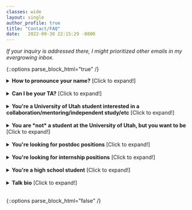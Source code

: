 ```yaml
---
classes: wide
layout: single
author_profile: true
title: "Contact/FAQ" 
date:   2022-09-30 22:15:29 -0800
---
```


*If your inquiry is addressed there, I might prioritized other emails in my evergrowing inbox.* 

{::options parse_block_html="true" /}

<details>
<summary markdown="span"><b>How to pronounce your name?</b> [Click to expand!]</summary>              

My name is pronounced as Ah-nah Mara-so-veetch, with "Mara" as the actress "Mara Wilson". 

</details> 
<br/>

<details>
<summary markdown="span"><b>Can I be your TA?</b> [Click to expand!]</summary>              


Please apply here: <a>https://ta.cs.utah.edu</a>. I typically do not respond to email updates seeking TA-ship or asking me to review your application because I have all necessary information in our portal. I actually don't have a final say in who is assigned to me, but so far, my preferences have been taken into account. 

<span style="color:#EA3C17;"><strong>Please do not come to my office asking for TA-ship.</strong></span> Appreciate your understanding.

</details> 
<br/>

<details><summary markdown="span"><b>You're a University of Utah student interested in a collaboration/mentoring/independent study/etc</b> [Click to expand!]</summary>

I work with a **small group** of PhD, MS, and BS students at any given moment, and I meet with everyone regularly. Thus, each semester I typically welcome very few new MS/BS students, and sometimes none at all. I try to involve NLP graduate students in co-mentoring and I sometimes pair students on the same project. This has been successful in the past since it's easier to get unstuck with someone else and by doing this more students get to do research with me. 

Typically, the students I select to join my lab are those with whom I've already established rapport; for example, students that have taken a course I thought, attended lectures and asked insightful questions, and completed a solid project that showcased their potential for research. This means I never work with MS students in the first semester of their masters.          I teach: 
* CS 6340/5340 (Natural Language Processing) 
* CS 6966/5966 (Local Explanations for Deep Learning Models) 

Please note that if you are already balancing work and study, or if you are engaged in another research project, I believe it may not be realistic for you to take on an additional project. In this case, I would not be able to involve you in my group to ensure that you are not overextended and that everyone's time is respected.

**Expectations:** Meeting regularly, making consistent progress, staying organized, and communicating clearly. Progress doesn't mean that every week you present new successful results and everything works smoothly. Research is rarely like that! Progress involves a weekly cycle where you formulate well-thought-out hypotheses, implement your current solution, gather results, and thoroughly analyze these outcomes. Implementation can take longer than expected due to a sequence of trial and error. In our meetings, you should present a meaningful interpretation of the outcomes, and ideally come up with suggestions for next steps.

<details>
<summary markdown="span" style="color:orange"><b>If you reach out, please send me an email with the following information:</b> [Click to expand!]</summary>

1. What's your educational status? [undergrad, masters, PhD, other + which semester/year] **Note that I’m not taking MS students in the first semester of their masters.**
2. Which research questions or problems interests you? Why is this lab the right place to conduct this research?  
3. What do you hope to get out of this collaboration?  
4. Are you familiar with PyTorch? 
5. Have you TA-ed for any courses in KSoC? If so, for which courses/instructor, and if you didn't please make a note of that. 
6. Have you worked with other KSoC faculty? If so, summarize what you worked on, and if you didn't please make a note of that.   
7. Which courses from the following list have you completed and **with which grade**: 

    * CS 6966 – Local Explanations for Deep Learning Models                       
    * CS 6340 – Natural Language Processing                      
    * CS 6353 – Deep Learning                       
    * CS 6350 – Machine Learning                        
    * CS 6540 – Human-Computer Interaction  
    * CS 6960 – Human-AI Alignment  

</details> 
<br/>

<details>
<summary markdown="span" style="color:orange"><b>You are a BS/MS student. Am I going to pay you?</b> [Click to expand!]</summary>              


BS/MS students I've worked so far sign up for an independent study to get class credits. I very, very rarely fund BS/MS students as RAs, and in all cases I initiated the conversation about this.

BS students: If things are going well and there is continued mutual interest in working together, I’m open to helping you with the [UROP proposal](https://our.utah.edu/research-scholarship-opportunities/urop/) or supervising your undergraduate thesis. 

</details> 
<br/>



</details>                           
<br/>


<details>
<summary markdown="span"><b>You are *not* a student at the University of Utah, but you want to be</b> [Click to expand!]</summary>              

If you're interested in doing a PhD in the School of Computing, *please apply*. We will carefully consider every application. More information about the application process can be found [here](https://www.cs.utah.edu/graduate/admissions/).

While I'm honored to be considered as anyone's advisor, as most professors I don't have bandwidth to answer every email that inform me about achivements and interest to work with me. In _very rare cases_, when an email is specific and demonstrates that the writer genuinely engaged with my work, I might respond. If I haven't responded to you, not only that sending more emails won't help, it actually overwhelms me, and I'd really appreciate if you don't do that. 

<details>
<summary markdown="span" style="color:orange"><b>Note on the Statement of Purpose</b> [Click to expand!]</summary>              


Through the years I noticed that many students believe they should focus on maximizing the number of publications to improve their PhD application. While demonstrating _research_ experience is indeed _very_ important, it is not all that matters. I strongly recommend reading "[Inside Ph.D. admissions: What readers look for in a Statement of Purpose](https://nschneid.medium.com/inside-ph-d-admissions-what-readers-look-for-in-a-statement-of-purpose-3db4e6081f80)" by Nathan Schneider. 

You can have a great record, but you also must demonstrate good focus and fit. A statement with well-written focus and fit shows developed research taste, knowledge of currently most prominent approaches in the area of interest and the gaps that need to be filled in to make short- and long-term progress, ideas of how to address these gaps, why working with some advisor in some school will help you tackle these questions, etc. Just as publishing, some of these are acquired skills that we do _not_ expect that you already _fully mastered_ when applying for PhD. That's what a PhD is for. 🙂 Your statement is your chance to demonstrate to a potential advisor, who doesn't know you yet, that you figured this out to _some extent_. A great record without showing any of these does not make an application I'd be excited about. 

I hope you can infer now how even research projects and activities that did not result in a publication can be useful in your statement. I linked some resources for how to improve these skills [here](https://www.anamarasovic.com/mentoring/), and you can find examples of great statements [here](https://cs-sop.org/). 

</details> 
<br/>
</details>                  
<br/>


<details>
<summary markdown="span"><b>You're looking for postdoc positions</b> [Click to expand!]</summary>              


I'm not hiring postdocs yet. 


</details> 
<br/>

<details>
<summary markdown="span"><b>You're looking for internship positions</b> [Click to expand!]</summary>              


I don't have any internship opportunities to offer.


</details> 
<br/>

<details>
<summary markdown="span"><b>You're a high school student</b> [Click to expand!]</summary>              


I don't work with high school students in any capacity.


</details> 
<br/>


<details><summary markdown="span"><b>Talk bio</b> [Click to expand!]</summary>
Ana Marasović is an Assistant Professor in the Kahlert School of Computing at the University of Utah. Her primary research interests are at the confluence of NLP, explainable AI, and multimodality. She aims to rigorously validate AI technologies and make human interaction with AI more intuitive. She was a Young Investigator at the Allen Institute for AI from 2019–2022. During that time, she also had a courtesy appointment in the Paul G. Allen School of Computer Science & Engineering at the University of Washington. She obtained her PhD in 2019 from Heidelberg University. She received Best Paper Award ar ACL 2023, Best Paper Honorable Mention at ACL 2020, and Best Paper Award at SoCal 2022 NLP Symposium.

</details>
<br/>

{::options parse_block_html="false" /}              
